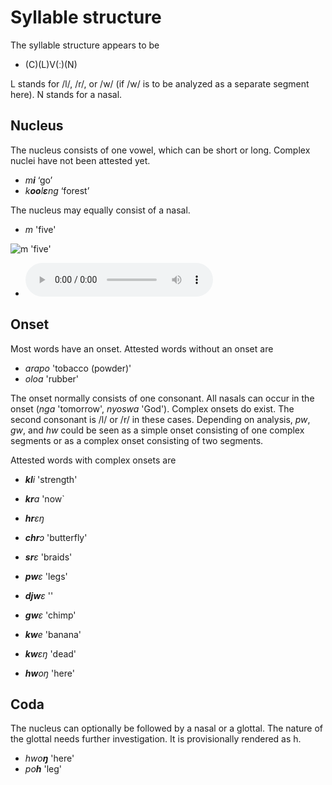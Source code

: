 
#  Syllable structure
The syllable structure appears to be

- \(C)(L)V(ː)(N)

L stands for /l/, /r/, or /w/ (if /w/ is to be analyzed as a separate segment here). N stands for a nasal.


## Nucleus

The nucleus consists of one vowel, which can be short or long. Complex nuclei have not been attested yet.
<!-- check sia 'sweat' -->

- *m**i*** ‘go’
- *k**oo**l**ɛ**ng* ‘forest’

The nucleus may equally consist of a nasal.


- *m* 'five'

![](https://lgdesc.github.io/glio1241/media/graphics/m.png "m 'five'")

* <audio controls><source src="https://lgdesc.github.io/glio1241/media/audio/5o.mp3" type="audio/mpeg">Your browser does not support the audio element.</audio>




## Onset

Most words have an onset. Attested words without an onset are

- *arapo* 'tobacco (powder)'
- *oloa* 'rubber'




The onset normally consists of one consonant. All nasals can occur in the onset (*nga* 'tomorrow', *nyoswa* 'God'). Complex onsets do exist. The second consonant is /l/ or /r/ in these cases. Depending on analysis, *pw*, *gw*, and *hw* could be seen as a simple onset consisting of one complex segments or as a complex onset consisting of two segments.

Attested words with complex onsets are


- ***kl**i* 'strength'
- ***kr**a* 'now`
- ***hr**ɛŋ*
- ***chr**ɔ*  'butterfly'
- ***sr**ɛ* 'braids'    <!--  nattes -->

- ***pw**ɛ* 'legs'
- ***djw**ɛ* ''
- ***gw**ɛ* 'chimp'
- ***kw**e* 'banana'
- ***kw**ɛŋ* 'dead'
- ***hw**oŋ* 'here'




## Coda

The nucleus can optionally be followed by a nasal or a glottal. The nature of the glottal needs further investigation. It is provisionally rendered as h.


- *hwo**ŋ*** 'here'
- *po**h*** 'leg'

